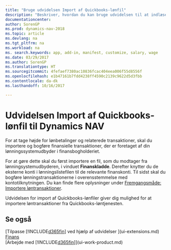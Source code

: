 ```yaml
---
title: "Bruge udvidelsen Import af Quickbooks-lønfil"
description: "Beskriver, hvordan du kan bruge udvidelsen til at indlæse løn og løntransaktioner fra tjenesten Quickbooks-løn."
documentationcenter: 
author: SorenGP
ms.prod: dynamics-nav-2018
ms.topic: article
ms.devlang: na
ms.tgt_pltfrm: na
ms.workload: na
ms. search.keywords: app, add-in, manifest, customize, salary, wage
ms.date: 03/29/2017
ms.author: SorenGP
ms.translationtype: HT
ms.sourcegitcommit: 4fefaef7380ac10836fcac404eea006f55d8556f
ms.openlocfilehash: e1b47161b7fdd4238ff4590c2139c9622d5d3fbb
ms.contentlocale: da-dk
ms.lasthandoff: 10/16/2017

---
```

# <a name="the-quickbooks-payroll-file-import-extension-to-dynamics-nav"></a>Udvidelsen Import af Quickbooks-lønfil til Dynamics NAV
For at tage højde for lønbetalinger og relaterede transaktioner, skal du importere og bogføre finansielle transaktioner, der er foretaget af din lønningssystemudbyder i finansbogholderiet.

For at gøre dette skal du først importere en fil, som du modtager fra lønningsystemudbyderen, i vinduet **Finanskladde**. Derefter knytter du de eksterne konti i lønningslistefilen til de relevante finanskonti. Til sidst skal du bogføre lønningstransaktionerne i overensstemmelse med kontotilknytningen. Du kan finde flere oplysninger under [Fremgangsmåde: Importere løntransaktioner](finance-how-import-payroll-transactions.md).

Udvidelsen for import af Quickbooks-lønfiler giver dig mulighed for at importere løntransaktioner fra Quickbooks-løntjenesten.

## <a name="see-also"></a>Se også
[Tilpasse [!INCLUDE[d365fin](includes/d365fin_md.md)] ved hjælp af udvidelser ](ui-extensions.md)    
[Finans](finance.md)    
[Arbejde med [!INCLUDE[d365fin](includes/d365fin_md.md)]](ui-work-product.md)

